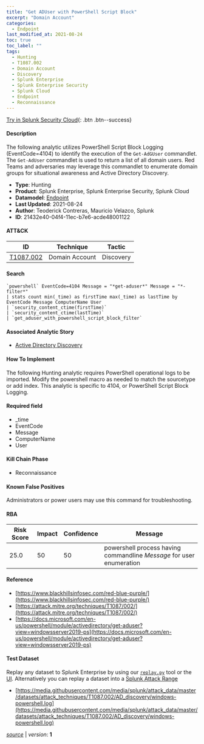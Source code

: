```yaml
---
title: "Get ADUser with PowerShell Script Block"
excerpt: "Domain Account"
categories:
  - Endpoint
last_modified_at: 2021-08-24
toc: true
toc_label: ""
tags:
  - Hunting
  - T1087.002
  - Domain Account
  - Discovery
  - Splunk Enterprise
  - Splunk Enterprise Security
  - Splunk Cloud
  - Endpoint
  - Reconnaissance
---
```




[Try in Splunk Security Cloud](https://www.splunk.com/en_us/cyber-security.html){: .btn .btn--success}

#### Description

The following analytic utilizes PowerShell Script Block Logging (EventCode=4104) to identify the execution of the `Get-AdGUser` commandlet. The `Get-AdUser` commandlet is used to return a list of all domain users. Red Teams and adversaries may leverage this commandlet to enumerate domain groups for situational awareness and Active Directory Discovery.

- **Type**: Hunting
- **Product**: Splunk Enterprise, Splunk Enterprise Security, Splunk Cloud
- **Datamodel**: [Endpoint](https://docs.splunk.com/Documentation/CIM/latest/User/Endpoint)
- **Last Updated**: 2021-08-24
- **Author**: Teoderick Contreras, Mauricio Velazco, Splunk
- **ID**: 21432e40-04f4-11ec-b7e6-acde48001122


#### ATT&CK

| ID          | Technique   | Tactic         |
| ----------- | ----------- | -------------- |
| [T1087.002](https://attack.mitre.org/techniques/T1087/002/) | Domain Account | Discovery |


#### Search

```
`powershell` EventCode=4104 Message = "*get-aduser*" Message = "*-filter*" 
| stats count min(_time) as firstTime max(_time) as lastTime by EventCode Message ComputerName User 
| `security_content_ctime(firstTime)` 
| `security_content_ctime(lastTime)` 
| `get_aduser_with_powershell_script_block_filter`
```

#### Associated Analytic Story
* [Active Directory Discovery](/stories/active_directory_discovery)


#### How To Implement
The following Hunting analytic requires PowerShell operational logs to be imported. Modify the powershell macro as needed to match the sourcetype or add index. This analytic is specific to 4104, or PowerShell Script Block Logging.

#### Required field
* _time
* EventCode
* Message
* ComputerName
* User


#### Kill Chain Phase
* Reconnaissance


#### Known False Positives
Administrators or power users may use this command for troubleshooting.



#### RBA

| Risk Score  | Impact      | Confidence   | Message      |
| ----------- | ----------- |--------------|--------------|
| 25.0 | 50 | 50 | powershell process having commandline $Message$ for user enumeration |



#### Reference

* [https://www.blackhillsinfosec.com/red-blue-purple/](https://www.blackhillsinfosec.com/red-blue-purple/)
* [https://attack.mitre.org/techniques/T1087/002/](https://attack.mitre.org/techniques/T1087/002/)
* [https://docs.microsoft.com/en-us/powershell/module/activedirectory/get-aduser?view=windowsserver2019-ps](https://docs.microsoft.com/en-us/powershell/module/activedirectory/get-aduser?view=windowsserver2019-ps)



#### Test Dataset
Replay any dataset to Splunk Enterprise by using our [`replay.py`](https://github.com/splunk/attack_data#using-replaypy) tool or the [UI](https://github.com/splunk/attack_data#using-ui).
Alternatively you can replay a dataset into a [Splunk Attack Range](https://github.com/splunk/attack_range#replay-dumps-into-attack-range-splunk-server)

* [https://media.githubusercontent.com/media/splunk/attack_data/master/datasets/attack_techniques/T1087.002/AD_discovery/windows-powershell.log](https://media.githubusercontent.com/media/splunk/attack_data/master/datasets/attack_techniques/T1087.002/AD_discovery/windows-powershell.log)



[*source*](https://github.com/splunk/security_content/tree/develop/detections/endpoint/get_aduser_with_powershell_script_block.yml) \| *version*: **1**